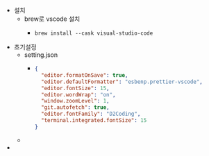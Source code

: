 - 설치
	- brew로 vscode 설치
		- ```shell
		  brew install --cask visual-studio-code
		  ```
- 초기설정
	- setting.json
		- ```json
		  {
		    "editor.formatOnSave": true,
		    "editor.defaultFormatter": "esbenp.prettier-vscode",
		    "editor.fontSize": 15,
		    "editor.wordWrap": "on",
		    "window.zoomLevel": 1,
		    "git.autofetch": true,
		    "editor.fontFamily": "D2Coding",
		    "terminal.integrated.fontSize": 15
		  }
		  
		  ```
	-
-